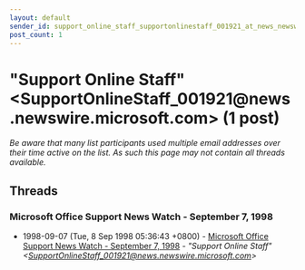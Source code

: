 ```yaml
---
layout: default
sender_id: support_online_staff_supportonlinestaff_001921_at_news_newswire_microsoft_com_
post_count: 1
---
```


# "Support Online Staff" <SupportOnlineStaff_001921<span>@</span>news.newswire.microsoft.com> (1 post)

_Be aware that many list participants used multiple email addresses over their time active on the list. As such this page may not contain all threads available._

## Threads

### Microsoft Office Support News Watch - September 7, 1998
+ 1998-09-07 (Tue, 8 Sep 1998 05:36:43 +0800) - [Microsoft Office Support News Watch - September 7, 1998](/archive/1998/09/a17b445763d8a6eef77bb00b334d4dbc764a300629e0e74c8a86c3b51e83470f) - _"Support Online Staff" \<SupportOnlineStaff_001921@news.newswire.microsoft.com\>_

